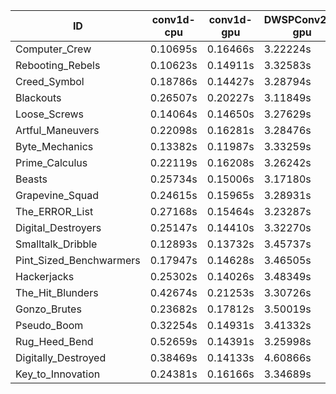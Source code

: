 |ID|conv1d-cpu|conv1d-gpu|DWSPConv2D-gpu|gemm-gpu|avg|
|-|-|-|-|-|-|
|Computer_Crew|0.10695s|0.16466s|3.22224s|1.85716s|1.33775s|
|Rebooting_Rebels|0.10623s|0.14911s|3.32583s|1.92970s|1.37772s|
|Creed_Symbol|0.18786s|0.14427s|3.28794s|1.94142s|1.39037s|
|Blackouts|0.26507s|0.20227s|3.11849s|1.98055s|1.39160s|
|Loose_Screws|0.14064s|0.14650s|3.27629s|2.00841s|1.39296s|
|Artful_Maneuvers|0.22098s|0.16281s|3.28476s|1.93818s|1.40168s|
|Byte_Mechanics|0.13382s|0.11987s|3.33259s|2.03387s|1.40504s|
|Prime_Calculus|0.22119s|0.16208s|3.26242s|1.99257s|1.40957s|
|Beasts|0.25734s|0.15006s|3.17180s|2.06846s|1.41192s|
|Grapevine_Squad|0.24615s|0.15965s|3.28931s|1.98676s|1.42047s|
|The_ERROR_List|0.27168s|0.15464s|3.23287s|2.10629s|1.44137s|
|Digital_Destroyers|0.25147s|0.14410s|3.32270s|2.09964s|1.45448s|
|Smalltalk_Dribble|0.12893s|0.13732s|3.45737s|2.11656s|1.46004s|
|Pint_Sized_Benchwarmers|0.17947s|0.14628s|3.46505s|2.13518s|1.48150s|
|Hackerjacks|0.25302s|0.14026s|3.48349s|2.15898s|1.50894s|
|The_Hit_Blunders|0.42674s|0.21253s|3.30726s|2.11200s|1.51463s|
|Gonzo_Brutes|0.23682s|0.17812s|3.50019s|2.17481s|1.52248s|
|Pseudo_Boom|0.32254s|0.14931s|3.41332s|2.20777s|1.52324s|
|Rug_Heed_Bend|0.52659s|0.14391s|3.25998s|2.17084s|1.52533s|
|Digitally_Destroyed|0.38469s|0.14133s|4.60866s|2.83723s|1.99298s|
|Key_to_Innovation|0.24381s|0.16166s|3.34689s|infs|infs|
